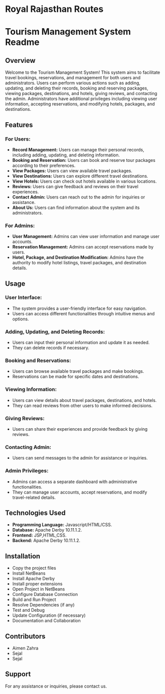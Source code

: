 # Royal Rajasthan Routes 

# Tourism Management System Readme

## Overview

Welcome to the Tourism Management System! This system aims to facilitate travel bookings, reservations, and management for both users and administrators. Users can perform various actions such as adding, updating, and deleting their records, booking and reserving packages, viewing packages, destinations, and hotels, giving reviews, and contacting the admin. Administrators have additional privileges including viewing user information, accepting reservations, and modifying hotels, packages, and destinations.

## Features

### For Users:
- **Record Management:** Users can manage their personal records, including adding, updating, and deleting information.
- **Booking and Reservation:** Users can book and reserve tour packages according to their preferences.
- **View Packages:** Users can view available travel packages.
- **View Destinations:** Users can explore different travel destinations.
- **View Hotels:** Users can check out hotels available in various locations.
- **Reviews:** Users can give feedback and reviews on their travel experiences.
- **Contact Admin:** Users can reach out to the admin for inquiries or assistance.
- **About Us:** Users can find information about the system and its administrators.

### For Admins:
- **User Management:** Admins can view user information and manage user accounts.
- **Reservation Management:** Admins can accept reservations made by users.
- **Hotel, Package, and Destination Modification:** Admins have the authority to modify hotel listings, travel packages, and destination details.

## Usage

### User Interface:
- The system provides a user-friendly interface for easy navigation.
- Users can access different functionalities through intuitive menus and options.

### Adding, Updating, and Deleting Records:
- Users can input their personal information and update it as needed.
- They can delete records if necessary.

### Booking and Reservations:
- Users can browse available travel packages and make bookings.
- Reservations can be made for specific dates and destinations.

### Viewing Information:
- Users can view details about travel packages, destinations, and hotels.
- They can read reviews from other users to make informed decisions.

### Giving Reviews:
- Users can share their experiences and provide feedback by giving reviews.

### Contacting Admin:
- Users can send messages to the admin for assistance or inquiries.

### Admin Privileges:
- Admins can access a separate dashboard with administrative functionalities.
- They can manage user accounts, accept reservations, and modify travel-related details.

## Technologies Used

- **Programming Language:** Javascript/HTML/CSS.
- **Database:** Apache Derby 10.11.1.2.
- **Frontend:** JSP,HTML,CSS.
- **Backend:** Apache Derby 10.11.1.2.

## Installation

- Copy the project files
- Install NetBeans
- Install Apache Derby
- Install proper extensions
- Open Project in NetBeans
- Configure Database Connection
- Build and Run Project
- Resolve Dependencies (if any)
- Test and Debug
- Update Configuration (if necessary)
- Documentation and Collaboration

## Contributors

- Aimen Zahra
- Sejal
- Sejal
  
## Support

For any assistance or inquiries, please contact us.



